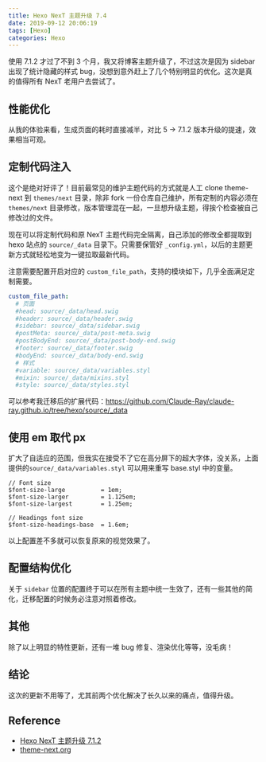 ```yaml
---
title: Hexo NexT 主题升级 7.4
date: 2019-09-12 20:06:19
tags: [Hexo]
categories: Hexo
---
```


使用 7.1.2 才过了不到 3 个月，我又将博客主题升级了，不过这次是因为 sidebar 出现了统计隐藏的样式 bug，没想到意外赶上了几个特别明显的优化。这次是真的值得所有 NexT 老用户去尝试了。

<!--more-->

## 性能优化

从我的体验来看，生成页面的耗时直接减半，对比 5 -> 7.1.2 版本升级的提速，效果相当可观。

## 定制代码注入

这个是绝对好评了！目前最常见的维护主题代码的方式就是人工 clone theme-next 到 `themes/next` 目录，除非 fork 一份仓库自己维护，所有定制的内容必须在 `themes/next` 目录修改，版本管理混在一起，一旦想升级主题，得挨个检查被自己修改过的文件。

现在可以将定制代码和原 NexT 主题代码完全隔离，自己添加的修改全都提取到 hexo 站点的 `source/_data` 目录下。只需要保管好 `_config.yml`，以后的主题更新方式就轻松地变为一键拉取最新代码。

注意需要配置开启对应的 `custom_file_path`，支持的模块如下，几乎全面满足定制需要。

```yml
custom_file_path:
  # 页面
  #head: source/_data/head.swig
  #header: source/_data/header.swig
  #sidebar: source/_data/sidebar.swig
  #postMeta: source/_data/post-meta.swig
  #postBodyEnd: source/_data/post-body-end.swig
  #footer: source/_data/footer.swig
  #bodyEnd: source/_data/body-end.swig
  # 样式
  #variable: source/_data/variables.styl
  #mixin: source/_data/mixins.styl
  #style: source/_data/styles.styl
```

可以参考我迁移后的扩展代码：https://github.com/Claude-Ray/claude-ray.github.io/tree/hexo/source/_data

## 使用 em 取代 px

扩大了自适应的范围，但我实在接受不了它在高分屏下的超大字体，没关系，上面提供的`source/_data/variables.styl` 可以用来重写 base.styl 中的变量。

```styl
// Font size
$font-size-large          = 1em;
$font-size-larger         = 1.125em;
$font-size-largest        = 1.25em;

// Headings font size
$font-size-headings-base  = 1.6em;
```

以上配置差不多就可以恢复原来的视觉效果了。

## 配置结构优化

关于 `sidebar` 位置的配置终于可以在所有主题中统一生效了，还有一些其他的简化，迁移配置的时候务必注意对照着修改。

## 其他

除了以上明显的特性更新，还有一堆 bug 修复、渲染优化等等，没毛病！

## 结论

这次的更新不用等了，尤其前两个优化解决了长久以来的痛点，值得升级。

## Reference

- [Hexo NexT 主题升级 7.1.2](http://claude-ray.com/2019/06/28/hexo-theme-next-upgrade-7/)
- [theme-next.org](https://theme-next.org/)
